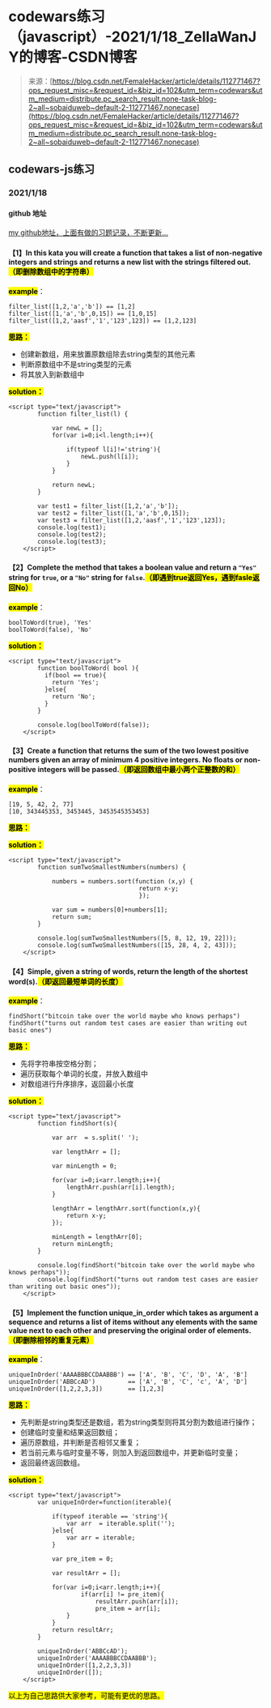 <!--yml
category: codewars
date: 2022-08-13 11:46:45
-->

# codewars练习（javascript）-2021/1/18_ZellaWanJY的博客-CSDN博客

> 来源：[https://blog.csdn.net/FemaleHacker/article/details/112771467?ops_request_misc=&request_id=&biz_id=102&utm_term=codewars&utm_medium=distribute.pc_search_result.none-task-blog-2~all~sobaiduweb~default-2-112771467.nonecase](https://blog.csdn.net/FemaleHacker/article/details/112771467?ops_request_misc=&request_id=&biz_id=102&utm_term=codewars&utm_medium=distribute.pc_search_result.none-task-blog-2~all~sobaiduweb~default-2-112771467.nonecase)

## codewars-js练习

### 2021/1/18

#### github 地址

[my github地址，上面有做的习题记录，不断更新…](https://github.com/Mszmy/Codewars/)

#### 【1】In this kata you will create a function that takes a list of non-negative integers and strings and returns a new list with the strings filtered out.<mark>（即删除数组中的字符串）</mark>

**<mark>example</mark>**：

```
filter_list([1,2,'a','b']) == [1,2]
filter_list([1,'a','b',0,15]) == [1,0,15]
filter_list([1,2,'aasf','1','123',123]) == [1,2,123] 
```

**<mark>思路：</mark>**

*   创建新数组，用来放置原数组除去string类型的其他元素
*   判断原数组中不是string类型的元素
*   将其放入到新数组中

**<mark>solution：</mark>**

```
<script type="text/javascript">
 		function filter_list(l) {

 			var newL = [];
 			for(var i=0;i<l.length;i++){

 				if(typeof l[i]!='string'){
 					newL.push(l[i]);
 				}
 			}

 			return newL;
		}

		var test1 = filter_list([1,2,'a','b']);
		var test2 = filter_list([1,'a','b',0,15]);
		var test3 = filter_list([1,2,'aasf','1','123',123]);
		console.log(test1);
		console.log(test2);
		console.log(test3);
	</script> 
```

#### 【2】Complete the method that takes a boolean value and return a `"Yes"` string for `true`, or a `"No"` string for `false`.<mark>（即遇到true返回Yes，遇到fasle返回No）</mark>

**<mark>example</mark>**：

```
boolToWord(true), 'Yes'
boolToWord(false), 'No' 
```

**<mark>solution：</mark>**

```
<script type="text/javascript">
 		function boolToWord( bool ){
		  if(bool == true){
		  	return 'Yes';
		  }else{
		  	return 'No';
		  }
		}

		console.log(boolToWord(false));
	</script> 
```

#### 【3】Create a function that returns the sum of the two lowest positive numbers given an array of minimum 4 positive integers. No floats or non-positive integers will be passed.<mark>（即返回数组中最小两个正整数的和）</mark>

**<mark>example</mark>**：

```
[19, 5, 42, 2, 77]
[10, 343445353, 3453445, 3453545353453] 
```

**<mark>思路：</mark>**

**<mark>solution：</mark>**

```
<script type="text/javascript">
 		function sumTwoSmallestNumbers(numbers) {

 			numbers = numbers.sort(function (x,y) {
      								return x-y;
    								});

 			var sum = numbers[0]+numbers[1];
 			return sum;
		}

		console.log(sumTwoSmallestNumbers([5, 8, 12, 19, 22]));
		console.log(sumTwoSmallestNumbers([15, 28, 4, 2, 43]));
	</script> 
```

#### 【4】Simple, given a string of words, return the length of the shortest word(s).<mark>（即返回最短单词的长度）</mark>

**<mark>example</mark>**：

```
findShort("bitcoin take over the world maybe who knows perhaps")
findShort("turns out random test cases are easier than writing out basic ones") 
```

**<mark>思路：</mark>**

*   先将字符串按空格分割；
*   遍历获取每个单词的长度，并放入数组中
*   对数组进行升序排序，返回最小长度

**<mark>solution：</mark>**

```
<script type="text/javascript">
 		function findShort(s){

 			var arr  = s.split(' ');

 			var lengthArr = [];

 			var minLength = 0;

 			for(var i=0;i<arr.length;i++){
 				lengthArr.push(arr[i].length);
 			}

 			lengthArr = lengthArr.sort(function(x,y){
 				return x-y;
 			});

 			minLength = lengthArr[0];
 			return minLength;
		}

		console.log(findShort("bitcoin take over the world maybe who knows perhaps"));
		console.log(findShort("turns out random test cases are easier than writing out basic ones"));
	</script> 
```

#### 【5】Implement the function unique_in_order which takes as argument a sequence and returns a list of items without any elements with the same value next to each other and preserving the original order of elements.<mark>（即删除相邻的重复元素）</mark>

**<mark>example</mark>**：

```
uniqueInOrder('AAAABBBCCDAABBB') == ['A', 'B', 'C', 'D', 'A', 'B']
uniqueInOrder('ABBCcAD')         == ['A', 'B', 'C', 'c', 'A', 'D']
uniqueInOrder([1,2,2,3,3])       == [1,2,3] 
```

**<mark>思路：</mark>**

*   先判断是string类型还是数组，若为string类型则将其分割为数组进行操作；
*   创建临时变量和结果返回数组；
*   遍历原数组，并判断是否相邻又重复；
*   若当前元素与临时变量不等，则加入到返回数组中，并更新临时变量；
*   返回最终返回数组。

**<mark>solution：</mark>**

```
<script type="text/javascript">
 		var uniqueInOrder=function(iterable){

 			if(typeof iterable == 'string'){
 				var arr  = iterable.split('');
 			}else{
 				var arr = iterable;
 			}

		  	var pre_item = 0;

		  	var resultArr = [];

		  	for(var i=0;i<arr.length;i++){
		  			if(arr[i] != pre_item){
		  				resultArr.push(arr[i]);
		  				pre_item = arr[i]; 
		  		}
		  	}
		  	return resultArr;
		}

		uniqueInOrder('ABBCcAD');
		uniqueInOrder('AAAABBBCCDAABBB');
		uniqueInOrder([1,2,2,3,3]) 
		uniqueInOrder([]);
	</script> 
```

<mark>以上为自己思路供大家参考，可能有更优的思路。</mark>